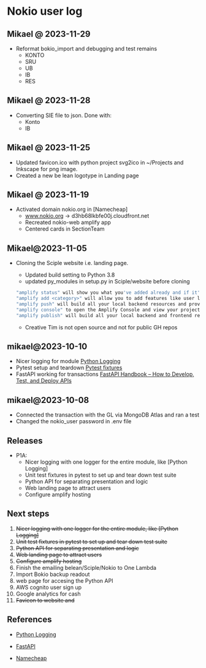 # Nokio user log

## Mikael @ 2023-11-29

- Reformat bokio_import and debugging and test remains
  - KONTO
  - SRU
  - UB
  - IB
  - RES

## Mikael @ 2023-11-28

- Converting SIE file to json. Done with:
  - Konto
  - IB

## Mikael @ 2023-11-25

- Updated favicon.ico with python project svg2ico in ~/Projects and Inkscape for png image.
- Created a new be lean logotype in Landing page

## Mikael @ 2023-11-19

- Activated domain nokio.org in [Namecheap]
  - www.nokio.org -> d3hb68lkbfe00j.cloudfront.net
  - Recreated nokio-web amplify app
  - Centered cards in SectionTeam

## Mikael@2023-11-05

- Cloning the Sciple website i.e. landing page.

  - Updated build setting to Python 3.8
  - updated py_modules in setup.py in Sciple/website before cloning

  ```bash
  "amplify status" will show you what you've added already and if it's locally configured or deployed
  "amplify add <category>" will allow you to add features like user login or a backend API
  "amplify push" will build all your local backend resources and provision it in the cloud
  "amplify console" to open the Amplify Console and view your project status
  "amplify publish" will build all your local backend and frontend resources (if you have hosting category added) and provision it in the cloud
  ```

  - Creative Tim is not open source and not for public GH repos

## mikael@2023-10-10

- Nicer logging for module [Python Logging](https://betterstack.com/community/guides/logging/how-to-start-logging-with-python/)
- Pytest setup and teardown [Pytest fixtures](https://docs.pytest.org/en/6.2.x/fixture.html)
- FastAPI working for transactions [FastAPI Handbook – How to Develop, Test, and Deploy APIs](https://www.freecodecamp.org/news/fastapi-quickstart/)

## mikael@2023-10-08

- Connected the transaction with the GL via MongoDB Atlas and ran a test
- Changed the nokio_user password in .env file

## Releases

- P1A:
  - Nicer logging with one logger for the entire module, like [Python Logging]
  - Unit test fixtures in pytest to set up and tear down test suite
  - Python API for separating presentation and logic
  - Web landing page to attract users
  - Configure amplify hosting

## Next steps

1. ~~Nicer logging with one logger for the entire module, like [Python Logging]~~
1. ~~Unit test fixtures in pytest to set up and tear down test suite~~
1. ~~Python API for separating presentation and logic~~
1. ~~Web landing page to attract users~~
1. ~~Configure amplify hosting~~
1. Finish the emailing belean/Sciple/Nokio to One Lambda
1. Import Bokio backup readout
1. web page for accesing the Python API
1. AWS cognito user sign up
1. Google analytics for cash
1. ~~Favicon to website and~~

## References

- [Python Logging](https://betterstack.com/community/guides/logging/how-to-start-logging-with-python/)

- [FastAPI]()

- [Namecheap](https://ap.www.namecheap.com/domains/domaincontrolpanel/nokio.org/advancedns)
